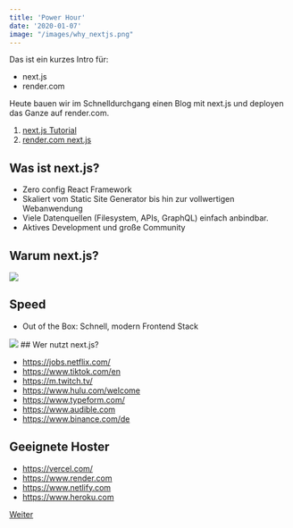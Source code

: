 ```yaml
---
title: 'Power Hour'
date: '2020-01-07'
image: "/images/why_nextjs.png"
---
```


Das ist ein kurzes Intro für:

- next.js
- render.com

Heute bauen wir im Schnelldurchgang einen Blog mit next.js und deployen das Ganze auf render.com.

1. [next.js Tutorial](https://nextjs.org/learn/basics/create-nextjs-app)
2. [render.com next.js](https://render.com/docs/deploy-nextjs-app)

## Was ist next.js?

- Zero config React Framework
- Skaliert vom Static Site Generator bis hin zur vollwertigen Webanwendung
- Viele Datenquellen (Filesystem, APIs, GraphQL) einfach anbindbar.
- Aktives Development und große Community

## Warum next.js?
<img src="/images/why_nextjs.png" />

## Speed
- Out of the Box: Schnell, modern Frontend Stack
<img src="/images/speed.png" />
## Wer nutzt next.js?

- https://jobs.netflix.com/
- https://www.tiktok.com/en
- https://m.twitch.tv/
- https://www.hulu.com/welcome
- https://www.typeform.com/
- https://www.audible.com
- https://www.binance.com/de
## Geeignete Hoster
- https://vercel.com/
- https://www.render.com
- https://www.netlify.com
- https://www.heroku.com

<a href="/posts/next_js_aufbau">Weiter</a>
